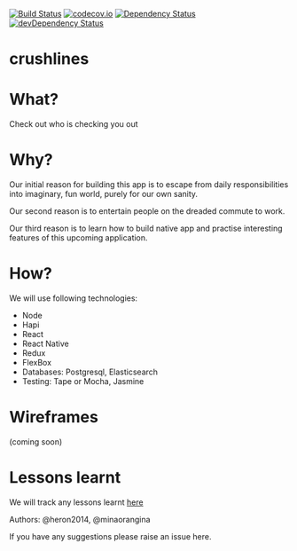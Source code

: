 [![Build Status](https://travis-ci.org/globetown/crushlines.svg?branch=master)](https://travis-ci.org/globetown/crushlines)
[![codecov.io](https://codecov.io/github/globetown/crushlines/coverage.svg?branch=master)](https://codecov.io/github/globetown/crushlines?branch=master)
[![Dependency Status](https://david-dm.org/globetown/crushlines.svg)](https://david-dm.org/globetown/crushlines)
[![devDependency Status](https://david-dm.org/globetown/crushlines/dev-status.svg)](https://david-dm.org/globetown/crushlines#info=devDependencies)

# crushlines

# What?
Check out who is checking you out

# Why?
Our initial reason for building this app is to escape from daily responsibilities into imaginary, fun world, purely for our own sanity.

Our second reason is to entertain people on the dreaded commute to work.

Our third reason is to learn how to build native app and practise interesting features of this upcoming application.

# How?
We will use following technologies:
- Node
- Hapi
- React
- React Native
- Redux
- FlexBox
- Databases: Postgresql, Elasticsearch
- Testing: Tape or Mocha, Jasmine

# Wireframes

(coming soon)

# Lessons learnt
We will track any lessons learnt [here](https://github.com/globetown/crushlines/blob/master/problems-solutions.md)

Authors:
@heron2014, @minaorangina

If you have any suggestions please raise an issue here.
